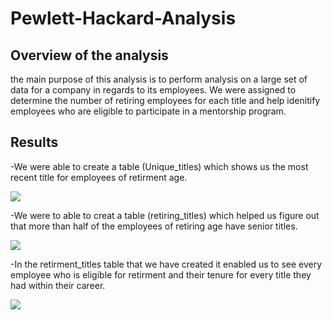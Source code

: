 # Pewlett-Hackard-Analysis


## **Overview of the analysis**

the main purpose of this analysis is to perform analysis on a large set of data for a company in regards to its employees. We were assigned to determine the number of retiring
employees for each title and help idenitify employees who are eligible to participate in a mentorship program.


## **Results**

-We were able to create a table (Unique_titles) which shows us the most recent title for employees of retirment age.


![](images/Chart.png)


-We were to able to creat a table (retiring_titles) which helped us figure out that more than half of the employees of retiring age have senior titles.


![](images/Chart.png)



-In the retirment_titles table that we have created it enabled us to see every employee who is eligible for retirment and their tenure for every title they had within their career.


![](images/Chart.png)


